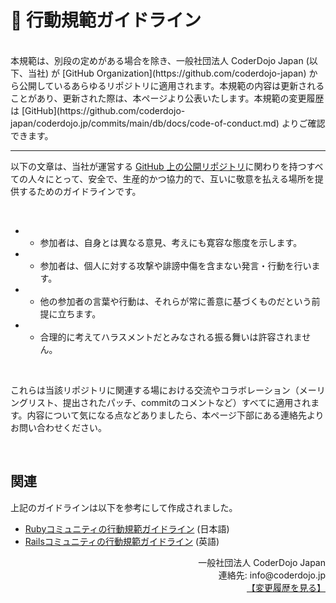 # 💖 行動規範ガイドライン
<br>
本規範は、別段の定めがある場合を除き、一般社団法人 CoderDojo Japan (以下、当社) が [GitHub Organization](https://github.com/coderdojo-japan) から公開しているあらゆるリポジトリに適用されます。本規範の内容は更新されることがあり、更新された際は、本ページより公表いたします。本規範の変更履歴は [GitHub](https://github.com/coderdojo-japan/coderdojo.jp/commits/main/db/docs/code-of-conduct.md) よりご確認できます。

-----

以下の文章は、当社が運営する [GitHub 上の公開リポジトリ](https://github.com/coderdojo-japan)に関わりを持つすべての人々にとって、安全で、生産的かつ協力的で、互いに敬意を払える場所を提供するためのガイドラインです。

<br>

- - 参加者は、自身とは異なる意見、考えにも寛容な態度を示します。
- - 参加者は、個人に対する攻撃や誹謗中傷を含まない発言・行動を行います。
- - 他の参加者の言葉や行動は、それらが常に善意に基づくものだという前提に立ちます。
- - 合理的に考えてハラスメントだとみなされる振る舞いは許容されません。

<br>

これらは当該リポジトリに関連する場における交流やコラボレーション（メーリングリスト、提出されたパッチ、commitのコメントなど）すべてに適用されます。内容について気になる点などありましたら、本ページ下部にある連絡先よりお問い合わせください。

<br>

## 関連

上記のガイドラインは以下を参考にして作成されました。

- [Rubyコミュニティの行動規範ガイドライン](https://www.ruby-lang.org/ja/conduct/) (日本語)
- [Railsコミュニティの行動規範ガイドライン](https://rubyonrails.org/conduct) (英語)


<div align="right">
一般社団法人 CoderDojo Japan<br>
連絡先: info@coderdojo.jp<br>
<a href='https://github.com/coderdojo-japan/coderdojo.jp/commits/main/db/docs/code-of-conduct.md'>【変更履歴を見る】</a>
</div>
